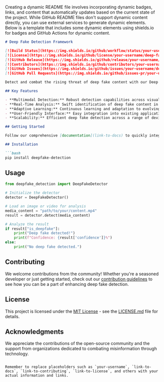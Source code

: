 Creating a dynamic README file involves incorporating dynamic badges, links, and content that automatically updates based on the current state of the project. While GitHub README files don't support dynamic content directly, you can use external services to generate dynamic elements. Below is a template that includes some dynamic elements using shields.io for badges and GitHub Actions for dynamic content.

```markdown
# Deep Fake Detection Framework

[![Build Status](https://img.shields.io/github/workflow/status/your-username/deep-fake-detection/CI?style=flat-square)](https://github.com/your-username/deep-fake-detection/actions)
[![License](https://img.shields.io/github/license/your-username/deep-fake-detection?style=flat-square)](LICENSE.md)
[![GitHub Release](https://img.shields.io/github/release/your-username/deep-fake-detection?style=flat-square)](https://github.com/your-username/deep-fake-detection/releases)
[![Contributors](https://img.shields.io/github/contributors/your-username/deep-fake-detection?style=flat-square)](https://github.com/your-username/deep-fake-detection/graphs/contributors)
[![GitHub Issues](https://img.shields.io/github/issues/your-username/deep-fake-detection?style=flat-square)](https://github.com/your-username/deep-fake-detection/issues)
[![GitHub Pull Requests](https://img.shields.io/github/issues-pr/your-username/deep-fake-detection?style=flat-square)](https://github.com/your-username/deep-fake-detection/pulls)

Detect and combat the rising threat of deep fake content with our Deep Fake Detection Framework. This open-source project is designed to empower developers, researchers, and organizations in identifying manipulated media content using state-of-the-art machine learning techniques.

## Key Features

- **Multimodal Detection:** Robust detection capabilities across visual (image and video) and auditory (speech and audio) modalities.
- **Real-Time Analysis:** Swift identification of deep fake content in real-time scenarios, including live streaming and video conferencing.
- **Adaptive Learning:** Continuous learning and adaptation to evolving deep fake generation techniques.
- **User-Friendly Interface:** Easy integration into existing applications and platforms with a clean and customizable interface.
- **Scalability:** Efficient deep fake detection across a range of devices, from edge devices to cloud servers.

## Getting Started

Follow our comprehensive [documentation](link-to-docs) to quickly integrate the Deep Fake Detection Framework into your project. Get started with minimal setup and start safeguarding against the perils of manipulated media content.

## Installation

```bash
pip install deepfake-detection
```

## Usage

```python
from deepfake_detection import DeepFakeDetector

# Initialize the detector
detector = DeepFakeDetector()

# Load an image or video for analysis
media_content = "path/to/your/content.mp4"
result = detector.detect(media_content)

# Analyze the result
if result["is_deepfake"]:
    print("Deep fake detected!")
    print(f"Confidence: {result['confidence']}%")
else:
    print("No deep fake detected.")
```

## Contributing

We welcome contributions from the community! Whether you're a seasoned developer or just getting started, check out our [contribution guidelines](link-to-contributing) to see how you can be a part of enhancing deep fake detection.

## License

This project is licensed under the [MIT License](link-to-license) - see the [LICENSE.md](link-to-license-file) file for details.

## Acknowledgments

We appreciate the contributions of the open-source community and the support from organizations dedicated to combating misinformation through technology.
```

Remember to replace placeholders such as `your-username`, `link-to-docs`, `link-to-contributing`, `link-to-license`, and others with your actual information and links.

